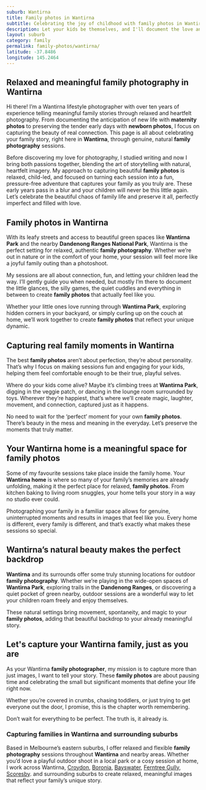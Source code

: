```yaml
---
suburb: Wantirna
title: Family photos in Wantirna
subtitle: Celebrating the joy of childhood with family photos in Wantirna
description: Let your kids be themselves, and I'll document the love and laughter that defines your Wantirna family, either at home or in Wantirna's lovely outdoor spaces.
layout: suburb
category: family
permalink: family-photos/wantirna/
latitude: -37.8486
longitude: 145.2464
---
```


## Relaxed and meaningful family photography in Wantirna

Hi there! I’m a Wantirna lifestyle photographer with over ten years of experience telling meaningful family stories through relaxed and heartfelt photography. From documenting the anticipation of new life with **maternity photos** to preserving the tender early days with **newborn photos**, I focus on capturing the beauty of real connection. This page is all about celebrating your family story, right here in **Wantirna**, through genuine, natural **family photography** sessions.

Before discovering my love for photography, I studied writing and now I bring both passions together, blending the art of storytelling with natural, heartfelt imagery. My approach to capturing beautiful **family photos** is relaxed, child-led, and focused on turning each session into a fun, pressure-free adventure that captures your family as you truly are. These early years pass in a blur and your children will never be this little again. Let’s celebrate the beautiful chaos of family life and preserve it all, perfectly imperfect and filled with love.

## Family photos in Wantirna

With its leafy streets and access to beautiful green spaces like **Wantirna Park** and the nearby **Dandenong Ranges National Park**, Wantirna is the perfect setting for relaxed, authentic **family photography**. Whether we’re out in nature or in the comfort of your home, your session will feel more like a joyful family outing than a photoshoot.

My sessions are all about connection, fun, and letting your children lead the way. I’ll gently guide you when needed, but mostly I’m there to document the little glances, the silly games, the quiet cuddles and everything in between to create **family photos** that actually feel like you.

Whether your little ones love running through **Wantirna Park**, exploring hidden corners in your backyard, or simply curling up on the couch at home, we’ll work together to create **family photos** that reflect your unique dynamic.

## Capturing real family moments in Wantirna 

The best **family photos** aren’t about perfection, they’re about personality. That’s why I focus on making sessions fun and engaging for your kids, helping them feel comfortable enough to be their true, playful selves.

Where do your kids come alive? Maybe it’s climbing trees at **Wantirna Park**, digging in the veggie patch, or dancing in the lounge room surrounded by toys. Wherever they’re happiest, that’s where we’ll create magic, laughter, movement, and connection, captured just as it happens.

No need to wait for the ‘perfect’ moment for your own **family photos**. There’s beauty in the mess and meaning in the everyday. Let’s preserve the moments that truly matter.

## Your Wantirna home is a meaningful space for family photos

Some of my favourite sessions take place inside the family home. Your **Wantirna home** is where so many of your family’s memories are already unfolding, making it the perfect place for relaxed, **family photos**. From kitchen baking to living room snuggles, your home tells your story in a way no studio ever could.

Photographing your family in a familiar space allows for genuine, uninterrupted moments and results in images that feel like you. Every home is different, every family is different, and that’s exactly what makes these sessions so special.

## Wantirna’s natural beauty makes the perfect backdrop

**Wantirna** and its surrounds offer some truly stunning locations for outdoor **family photography**. Whether we’re playing in the wide-open spaces of **Wantirna Park**, exploring trails in the **Dandenong Ranges**, or discovering a quiet pocket of green nearby, outdoor sessions are a wonderful way to let your children roam freely and enjoy themselves.

These natural settings bring movement, spontaneity, and magic to your **family photos**, adding that beautiful backdrop to your already meaningful story.

## Let's capture your Wantirna family, just as you are

As your Wantirna **family photographer**, my mission is to capture more than just images, I want to tell your story. These **family photos** are about pausing time and celebrating the small but significant moments that define your life right now.

Whether you’re covered in crumbs, chasing toddlers, or just trying to get everyone out the door, I promise, this is the chapter worth remembering.

Don’t wait for everything to be perfect. The truth is, it already is.

### Capturing families in Wantirna and surrounding suburbs

Based in Melbourne’s eastern suburbs, I offer relaxed and flexible **family photography** sessions throughout **Wantirna** and nearby areas. Whether you’d love a playful outdoor shoot in a local park or a cosy session at home, I work across Wantirna, [Croydon](/family-photos/croydon/), [Boronia](/family-photos/boronia/), [Bayswater](/family-photos/bayswater/), [Ferntree Gully](/family-photos/ferntree-gully/), [Scoresby](/family-photos/scoresby/). and surrounding suburbs to create relaxed, meaningful images that reflect your family’s unique story.